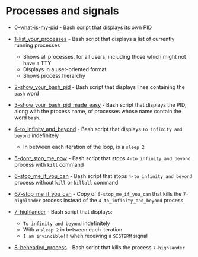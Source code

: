 # Processes and signals

- [0-what-is-my-pid](https://github.com/KristiSeraj/holberton-system_engineering-devops/blob/main/0x05-processes_and_signals/0-what-is-my-pid) - Bash script that displays its own PID

- [1-list_your_processes](https://github.com/KristiSeraj/holberton-system_engineering-devops/blob/main/0x05-processes_and_signals/1-list_your_processes) - Bash script that displays a list of currently running processes
  - Shows all processes, for all users, including those which might not have a TTY
  - Displays in a user-oriented format
  - Shows process hierarchy

- [2-show_your_bash_pid](https://github.com/KristiSeraj/holberton-system_engineering-devops/blob/main/0x05-processes_and_signals/2-show_your_bash_pid) - Bash script that displays lines containing the `bash` word

- [3-show_your_bash_pid_made_easy](https://github.com/KristiSeraj/holberton-system_engineering-devops/blob/main/0x05-processes_and_signals/3-show_your_bash_pid_made_easy) - Bash script that displays the PID, along with the process name, of processes whose name contain the word `bash`.

- [4-to_infinity_and_beyond](https://github.com/KristiSeraj/holberton-system_engineering-devops/blob/main/0x05-processes_and_signals/4-to_infinity_and_beyond) - Bash script that displays `To infinity and beyond` indefinitely
  - In between each iteration of the loop, is a `sleep 2`

- [5-dont_stop_me_now](https://github.com/KristiSeraj/holberton-system_engineering-devops/blob/main/0x05-processes_and_signals/5-dont_stop_me_now) - Bash script that stops `4-to_infinity_and_beyond` process with `kill` command

- [6-stop_me_if_you_can](https://github.com/KristiSeraj/holberton-system_engineering-devops/blob/main/0x05-processes_and_signals/6-stop_me_if_you_can) - Bash script that stops `4-to_infinity_and_beyond` process without `kill` or `killall` command

- [67-stop_me_if_you_can](https://github.com/KristiSeraj/holberton-system_engineering-devops/blob/main/0x05-processes_and_signals/67-stop_me_if_you_can) - Copy of `6-stop_me_if_you_can` that kills the `7-highlander` process instead of the `4-to_infinity_and_beyond` process

- [7-highlander](https://github.com/KristiSeraj/holberton-system_engineering-devops/blob/main/0x05-processes_and_signals/7-highlander) - Bash script that displays:
  - `To infinity and beyond` indefinitely
  - With a `sleep 2` in between each iteration
  - `I am invincible!!` when receiving a `SIGTERM` signal

- [8-beheaded_process](https://github.com/KristiSeraj/holberton-system_engineering-devops/blob/main/0x05-processes_and_signals/8-beheaded_process) - Bash script that kills the process `7-highlander`
